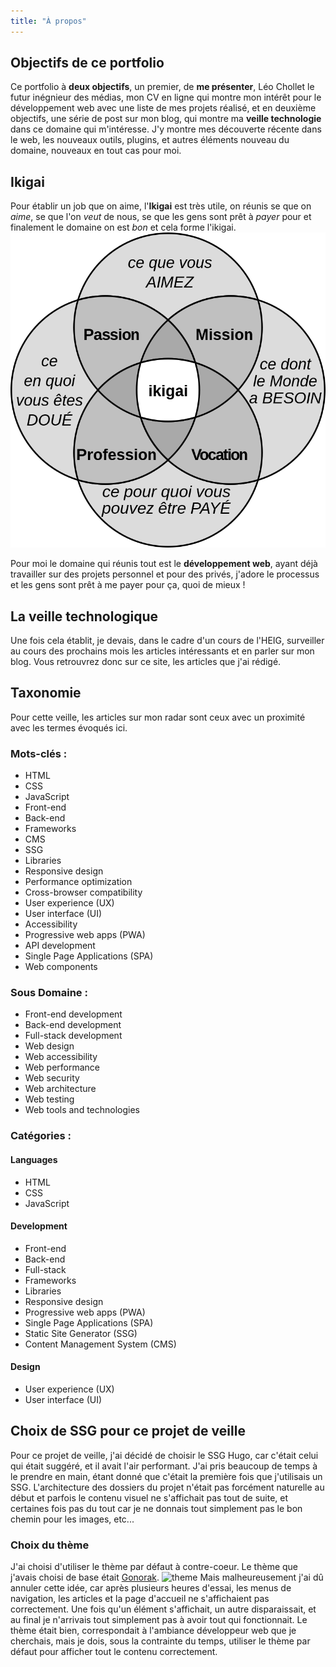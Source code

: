 ```yaml
---
title: "À propos"
---
```


## Objectifs de ce portfolio
Ce portfolio à **deux objectifs**, un premier, de **me présenter**, Léo Chollet le futur inégnieur des médias, mon CV en ligne qui montre mon intérêt pour le développement web avec une liste de mes projets réalisé, et en deuxième objectifs, une série de post sur mon blog, qui montre ma **veille technologie** dans ce domaine qui m'intéresse. J'y montre mes découverte récente dans le web, les nouveaux outils, plugins, et autres éléments nouveau du domaine, nouveaux en tout cas pour moi.

## Ikigai
Pour établir un job que on aime, l'**Ikigai** est très utile, on réunis se que on *aime*, se que l'on *veut* de nous, se que les gens sont prêt à *payer* pour et finalement le domaine on est *bon* et cela forme l'ikigai.
![Ikigai](/images/ikigai.png)

Pour moi le domaine qui réunis tout est le **développement web**, ayant déjà travailler sur des projets personnel et pour des privés, j'adore le processus et les gens sont prêt à me payer pour ça, quoi de mieux !

## La veille technologique

Une fois cela établit, je devais, dans le cadre d'un cours de l'HEIG, surveiller au cours des prochains mois les articles intéressants et en parler sur mon blog. Vous retrouvrez donc sur ce site, les articles que j'ai rédigé.

## Taxonomie
Pour cette veille, les articles sur mon radar sont ceux avec un proximité avec les termes évoqués ici.

### Mots-clés :
- HTML
- CSS
- JavaScript
- Front-end
- Back-end
- Frameworks
- CMS
- SSG
- Libraries
- Responsive design
- Performance optimization
- Cross-browser compatibility
- User experience (UX)
- User interface (UI)
- Accessibility
- Progressive web apps (PWA)
- API development
- Single Page Applications (SPA)
- Web components
### Sous Domaine : 
- Front-end development
- Back-end development
- Full-stack development
- Web design
- Web accessibility
- Web performance
- Web security
- Web architecture
- Web testing
- Web tools and technologies

### Catégories :

#### Languages
- HTML
- CSS
- JavaScript

#### Development
- Front-end
- Back-end
- Full-stack
- Frameworks
- Libraries
- Responsive design
- Progressive web apps (PWA)
- Single Page Applications (SPA)
- Static Site Generator (SSG)
- Content Management System (CMS)

#### Design
- User experience (UX)
- User interface (UI)

## Choix de SSG pour ce projet de veille
Pour ce projet de veille, j'ai décidé de choisir le SSG Hugo, car c'était celui qui était suggéré, et il avait l'air performant. J'ai pris beaucoup de temps à le prendre en main, étant donné que c'était la première fois que j'utilisais un SSG. L'architecture des dossiers du projet n'était pas forcément naturelle au début et parfois le contenu visuel ne s'affichait pas tout de suite, et certaines fois pas du tout car je ne donnais tout simplement pas le bon chemin pour les images, etc...

### Choix du thème
J'ai choisi d'utiliser le thème par défaut à contre-coeur. Le thème que j'avais choisi de base était [Gonorak](https://github.com/526avijitgupta/gokarna).
![theme](lchollet/images/theme.png)
Mais malheureusement j'ai dû annuler cette idée, car après plusieurs heures d'essai, les menus de navigation, les articles et la page d'accueil ne s'affichaient pas correctement. Une fois qu'un élément s'affichait, un autre disparaissait, et au final je n'arrivais tout simplement pas à avoir tout qui fonctionnait. Le thème était bien, correspondait à l'ambiance développeur web que je cherchais, mais je dois, sous la contrainte du temps, utiliser le thème par défaut pour afficher tout le contenu correctement.
